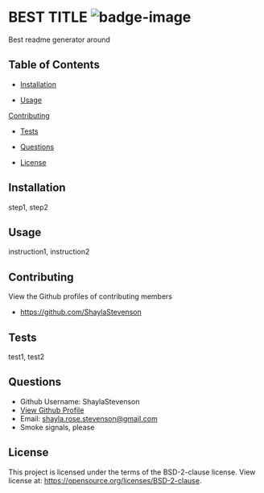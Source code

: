 
# BEST TITLE ![badge-image](https://img.shields.io/static/v1?label=license&message=BSD-2-clause&color=blue)  
Best readme generator around

## Table of Contents

  * [Installation](#Installation)

  * [Usage](#Usage)

  [Contributing](#Contributing)

  * [Tests](#Tests)

  * [Questions](#Questions)

  * [License](#License)


  ## Installation
  step1, step2


  ## Usage
  instruction1, instruction2


  ## Contributing
  View the Github profiles of contributing members
  * https://github.com/ShaylaStevenson


  ## Tests
  test1, test2


  ## Questions
  * Github Username: ShaylaStevenson
  * [View Github Profile](https://github.com/ShaylaStevenson)
  * Email: shayla.rose.stevenson@gmail.com
  * Smoke signals, please


  ## License
  This project is licensed under the terms of the BSD-2-clause license. View license at:
  https://opensource.org/licenses/BSD-2-clause.

